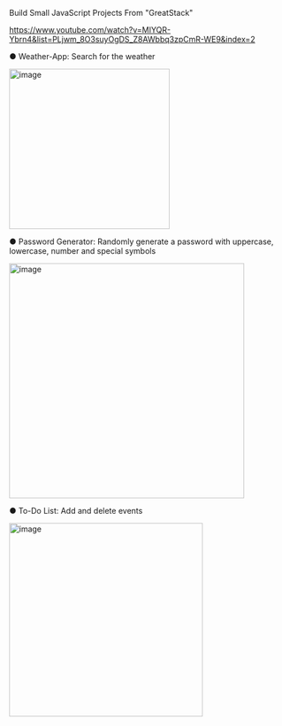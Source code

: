 Build Small JavaScript Projects From "GreatStack" 

https://www.youtube.com/watch?v=MIYQR-Ybrn4&list=PLjwm_8O3suyOgDS_Z8AWbbq3zpCmR-WE9&index=2




● Weather-App: Search for the weather


<img width="290" alt="image" src="https://github.com/shumancheng/JS_SmallProjects/assets/116598263/d9007d7c-52b3-41f2-a0ec-091edd40afe1">













● Password Generator: Randomly generate a password with uppercase, lowercase, number and special symbols


<img width="425" alt="image" src="https://github.com/shumancheng/JS_SmallProjects/assets/116598263/8da70592-f87f-400e-9d6e-dc7ea0945619">













● To-Do List: Add and delete events


<img width="350" alt="image" src="https://github.com/shumancheng/JS_SmallProjects/assets/116598263/541a3bb5-1128-4bcc-be7a-d06361f06c05">
